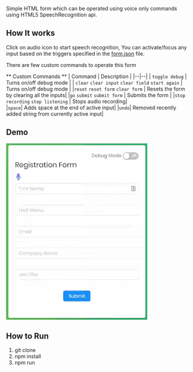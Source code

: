 Simple HTML form which can be operated using voice only commands using HTML5 SpeechRecognition api.

## How It works

Click on audio icon to start speech recognition, You can activate/focus any input based on the triggers specified in the [form.json](https://github.com/amitpatil321/VoiceForm/blob/master/src/form.json) file. 

There are few custom commands to operate this form

** Custom Commands **
| Command | Description |
|--|--|
| `toggle debug` | Turns on/off debug mode |
| `clear` `clear input` `clear field` `start again` | Turns on/off debug mode  |
|`reset` `reset form` `clear form` | Resets the form by clearing all the inputs|
|`go` `submit` `submit form` | Submits the form |
|`stop recording` `stop listening` | Stops audio recording|  
|`space`| Adds space at the end of active input|
|`undo`| Removed recently added string from currently active input|

## Demo
![voiceform](public/voiceform.gif)

## How to Run
1) git clone
2) npm install
3) npm run
